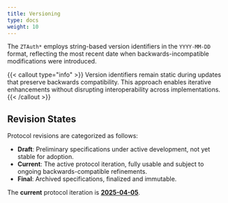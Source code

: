 ```yaml
---
title: Versioning
type: docs
weight: 10
---
```


The `ZTAuth*` employs string-based version identifiers in the `YYYY-MM-DD` format, reflecting the most recent date when backwards-incompatible modifications were introduced.

{{< callout type="info" >}} Version identifiers remain static during updates that preserve backwards compatibility. This approach enables iterative enhancements without disrupting interoperability across implementations. {{< /callout >}}

## Revision States

Protocol revisions are categorized as follows:

- **Draft**: Preliminary specifications under active development, not yet stable for adoption.
- **Current**: The active protocol iteration, fully usable and subject to ongoing backwards-compatible refinements.
- **Final**: Archived specifications, finalized and immutable.

The **current** protocol iteration is [**2025-04-05**](/latest).
